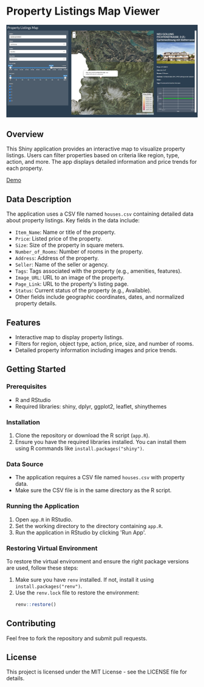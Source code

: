 
# Property Listings Map Viewer

![](thumbnail.png)

## Overview
This Shiny application provides an interactive map to visualize property listings. Users can filter properties based on criteria like region, type, action, and more. The app displays detailed information and price trends for each property.

[Demo](https://federicogentile90.shinyapps.io/immobilien-at/)

## Data Description
The application uses a CSV file named `houses.csv` containing detailed data about property listings. Key fields in the data include:
- `Item_Name`: Name or title of the property.
- `Price`: Listed price of the property.
- `Size`: Size of the property in square meters.
- `Number_of_Rooms`: Number of rooms in the property.
- `Address`: Address of the property.
- `Seller`: Name of the seller or agency.
- `Tags`: Tags associated with the property (e.g., amenities, features).
- `Image_URL`: URL to an image of the property.
- `Page_Link`: URL to the property's listing page.
- `Status`: Current status of the property (e.g., Available).
- Other fields include geographic coordinates, dates, and normalized property details.

## Features
- Interactive map to display property listings.
- Filters for region, object type, action, price, size, and number of rooms.
- Detailed property information including images and price trends.

## Getting Started

### Prerequisites
- R and RStudio
- Required libraries: shiny, dplyr, ggplot2, leaflet, shinythemes

### Installation
1. Clone the repository or download the R script (`app.R`).
2. Ensure you have the required libraries installed. You can install them using R commands like `install.packages("shiny")`.

### Data Source
- The application requires a CSV file named `houses.csv` with property data.
- Make sure the CSV file is in the same directory as the R script.

### Running the Application
1. Open `app.R` in RStudio.
2. Set the working directory to the directory containing `app.R`.
3. Run the application in RStudio by clicking 'Run App'.

### Restoring Virtual Environment
To restore the virtual environment and ensure the right package versions are used, follow these steps:
1. Make sure you have `renv` installed. If not, install it using `install.packages("renv")`.
2. Use the `renv.lock` file to restore the environment:
   ```R
   renv::restore()
   ```

## Contributing
Feel free to fork the repository and submit pull requests.

## License
This project is licensed under the MIT License - see the LICENSE file for details.
